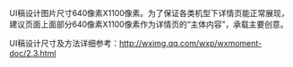 UI稿设计图片尺寸640像素X1100像素。为了保证各类机型下详情页能正常展现，建议页面上面部分640像素X1100像素作为详情页的“主体内容”，承载主要创意。

UI稿设计尺寸及方法详细参考：http://wximg.qq.com/wxp/wxmoment-doc/2.3.html
